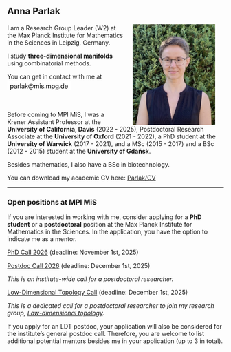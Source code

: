 ## Anna Parlak

<img align="right" style="width: 20vw; margin: 0px 20px" src="files/IMG_1078.jpeg">

I am a Research Group Leader (W2) at the Max Planck Institute for Mathematics in the Sciences in Leipzig, Germany. 

I study __three-dimensional manifolds__ using combinatorial methods.

You can get in contact with me at <img src="files/MPI_email2.jpg" width="150" alt="email">  

&nbsp;


Before coming to MPI MiS, I was a Krener Assistant Professor at the __University of California, Davis__ (2022 - 2025), Postdoctoral Research Associate at the __University of Oxford__ (2021 - 2022), a PhD student at the __University of Warwick__ (2017 - 2021), and a MSc (2015 - 2017) and a BSc (2012 - 2015) student at the __University of Gdańsk__. 

Besides mathematics, I also have a BSc in biotechnology. 

You can download my academic CV here: [Parlak/CV](files/Parlak_CV_Oct2025_AmE.pdf)

---

### Open positions at MPI MiS

If you are interested in working with me, consider applying for a __PhD student__ or a __postdoctoral__ position at the Max Planck Institute for Mathematics in the Sciences. In the application, you have the option to indicate me as a mentor.

[PhD Call 2026](https://www.mis.mpg.de/career/imprs/apply) (deadline: November 1st, 2025)

[Postdoc Call 2026](https://www.mis.mpg.de/career/postdoc) (deadline: December 1st, 2025)

_This is an institute-wide call for a postdoctoral researcher._ 

[Low-Dimensional Topology Call](https://www.mis.mpg.de/career/postdoctoral-research-scientist-low-dimensional-topology-dynamics) (deadline: December 1st, 2025)

_This is a dedicated call for a postdoctoral researcher to join my research group, [Low-dimensional topology](https://www.mis.mpg.de/low-dimensional-topology)._ 

If you apply for an LDT postdoc, your application will also be considered for the institute’s general postdoc call. Therefore, you are welcome to list additional potential mentors besides me in your application (up to 3 in total).

<!--
### Upcoming talks

* March 4, 2025: Geometry & Topology Seminar @ Yale University-->



